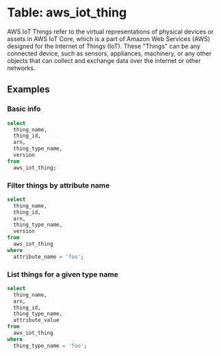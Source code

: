 # Table: aws_iot_thing

AWS IoT Things refer to the virtual representations of physical devices or assets in AWS IoT Core, which is a part of Amazon Web Services (AWS) designed for the Internet of Things (IoT). These "Things" can be any connected device, such as sensors, appliances, machinery, or any other objects that can collect and exchange data over the internet or other networks.

## Examples

### Basic info

```sql
select
  thing_name,
  thing_id,
  arn,
  thing_type_name,
  version
from
  aws_iot_thing;
```

### Filter things by attribute name

```sql
select
  thing_name,
  thing_id,
  arn,
  thing_type_name,
  version
from
  aws_iot_thing
where
  attribute_name = 'foo';
```

### List things for a given type name

```sql
select
  thing_name,
  arn,
  thing_id,
  thing_type_name,
  attribute_value
from
  aws_iot_thing
where
  thing_type_name = 'foo';
```
